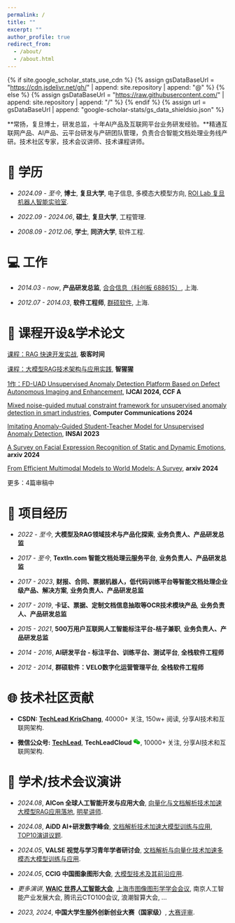 ```yaml
---
permalink: /
title: ""
excerpt: ""
author_profile: true
redirect_from: 
  - /about/
  - /about.html
---
```


{% if site.google_scholar_stats_use_cdn %}
{% assign gsDataBaseUrl = "https://cdn.jsdelivr.net/gh/" | append: site.repository | append: "@" %}
{% else %}
{% assign gsDataBaseUrl = "https://raw.githubusercontent.com/" | append: site.repository | append: "/" %}
{% endif %}
{% assign url = gsDataBaseUrl | append: "google-scholar-stats/gs_data_shieldsio.json" %}

<span class='anchor' id='about-me'>

**常扬，复旦博士，研发总监，十年AI产品及互联网平台业务研发经验。**精通互联网产品、AI产品、云平台研发与产研团队管理，负责合合智能文档处理业务线产研。技术社区专家，技术会议讲师、技术课程讲师。

</span>

# 📖 学历
- *2024.09 - 至今*, **博士**, **复旦大学**, 电子信息, 多模态大模型方向, [ROI Lab 复旦机器人智能实验室](https://www.fudanroilab.com/index.html).

- *2022.09 - 2024.06*, **硕士**, **复旦大学**, 工程管理.

- *2008.09 - 2012.06*, **学士**, **同济大学**, 软件工程.

# 💻 工作
- *2014.03 - now*, **产品研发总监**, [合合信息（科创板 688615）](https://www.intsig.com/), 上海.

- *2012.07 - 2014.03*, **软件工程师**, [群硕软件](https://www.augmentum.com.cn/), 上海.

# 📄 课程开设&学术论文 

[课程：RAG 快速开发实战](https://time.geekbang.org/column/intro/100804101), **极客时间**

[课程：大模型RAG技术架构与应用实践](https://aiorang.com/c/ZWEzZWIzODFhOWJiZGUxMDc5YzM=), **智猩猩**

[1作：FD-UAD Unsupervised Anomaly Detection Platform Based on Defect Autonomous Imaging and Enhancement](https://www.ijcai.org/proceedings/2024/0993.pdf), **IJCAI 2024, CCF A**

[Mixed noise-guided mutual constraint framework for unsupervised anomaly detection in smart industries](https://www.sciencedirect.com/science/article/pii/S0140366423004723), **Computer Communications 2024**

[Imitating Anomaly-Guided Student-Teacher Model for Unsupervised Anomaly Detection](), **INSAI 2023**

[A Survey on Facial Expression Recognition of Static and Dynamic Emotions](https://arxiv.org/abs/2408.15777), **arxiv 2024**


[From Efficient Multimodal Models to World Models: A Survey](https://arxiv.org/abs/2407.00118), **arxiv 2024**  

更多：4篇审稿中

# 🎯 项目经历

- *2022 - 至今*, **大模型及RAG领域技术与产品化探索**, **业务负责人、产品研发总监**

- *2017 - 至今*, **TextIn.com 智能文档处理云服务平台**, **业务负责人、产品研发总监**

- *2017 - 2023*, **财报、合同、票据机器人，低代码训练平台等智能文档处理企业级产品、解决方案**, **业务负责人、产品研发总监**

- *2017 - 2019*, **卡证、票据、定制文档信息抽取等OCR技术模块产品**, **业务负责人、产品研发总监**

- *2015 - 2021*, **500万用户互联网人工智能标注平台-桔子兼职**, **业务负责人、产品研发总监**

- *2014 - 2016*, **AI研发平台 - 标注平台、训练平台、测试平台**, **全栈软件工程师**

- *2012 - 2014*, **群硕软件：VELO数字化运营管理平台**, **全栈软件工程师**


# 🌐 技术社区贡献

- **CSDN:** [**TechLead KrisChang**](https://techlead.blog.csdn.net), 40000+ 关注, 150w+ 阅读, 分享AI技术和互联网架构.

- **微信公众号:** [**TechLead**](https://raw.githubusercontent.com/yangchangcy/zh/refs/heads/main/images/wechat1.jpg), **TechLeadCloud** [![WeChat QR](../images/wechat_logo_16h.png)](https://raw.githubusercontent.com/yangchangcy/zh/refs/heads/main/images/wechat2.jpg), 10000+ 关注, 分享AI技术和互联网架构.

# 💬 学术/技术会议演讲
- *2024.08*, **AICon 全球人工智能开发与应用大会**, [向量化与文档解析技术加速大模型RAG应用落地](https://aicon.infoq.cn/2024/shanghai/presentation/6004), [明星讲师](https://mp.weixin.qq.com/s/4UHYJ1cb-XiQPHjdOEXf6A).

- *2024.08*, **AiDD AI+研发数字峰会**, [文档解析技术加速大模型训练与应用](https://aidd.vip/CWBWD-2024bj), [TOP10演讲议题](https://mp.weixin.qq.com/s/Dx0o7EazUkZa9dxRutKJbw).

- *2024.05*, **VALSE 视觉与学习青年学者研讨会**, [文档解析与向量化技术加速多模态大模型训练与应用](https://cloud.tencent.com/developer/article/2417196).

- *2024.05*, **CCIG 中国图象图形大会**, [大模型技术及其前沿应用](https://baijiahao.baidu.com/s?id=1800356490899597731).

- *更多演讲*, [**WAIC 世界人工智能大会**](https://m.yicai.com/news/101104344.html), [上海市图像图形学学会会议](http://www.siga.org.cn/xhhd/2023hj.html), 南京人工智能产业发展大会, 腾讯云CTO100会议, 浪潮智算大会, ...

- *2023, 2024*, **中国大学生服外创新创业大赛（国家级）**, [大赛评审](https://finance.sina.cn/2024-08-27/detail-incmachm4105424.d.html).
